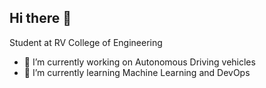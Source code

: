 ## Hi there 👋

Student at RV College of Engineering

- 🔭 I’m currently working on Autonomous Driving vehicles
- 🌱 I’m currently learning Machine Learning and DevOps

